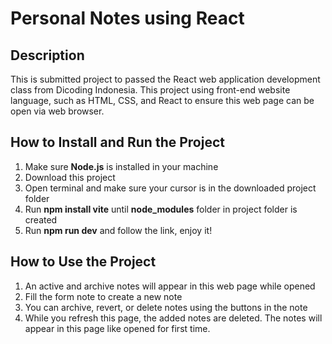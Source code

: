 # Personal Notes using React
## Description
This is submitted project to passed the React web application development class from Dicoding Indonesia. This project using front-end website language, such as HTML, CSS, and React to ensure this web page can be open via web browser.

## How to Install and Run the Project
1. Make sure **Node.js** is installed in your machine
2. Download this project
3. Open terminal and make sure your cursor is in the downloaded project folder
4. Run **npm install vite** until **node_modules** folder in project folder is created
5. Run **npm run dev** and follow the link, enjoy it!

## How to Use the Project
1. An active and archive notes will appear in this web page while opened
2. Fill the form note to create a new note
3. You can archive, revert, or delete notes using the buttons in the note
4. While you refresh this page, the added notes are deleted. The notes will appear in this page like opened for first time.   
